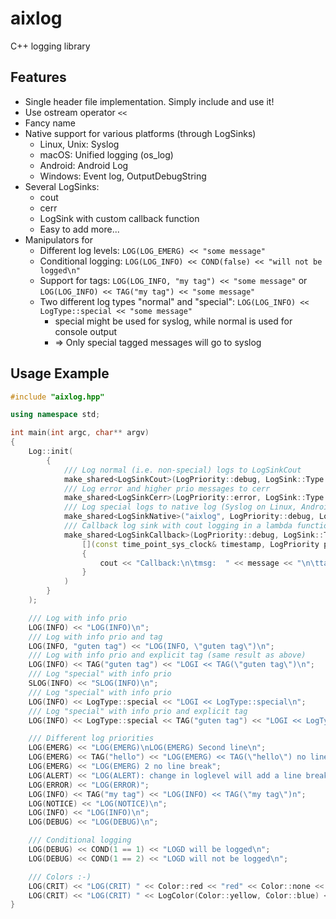 # aixlog

C++ logging library

## Features
* Single header file implementation. Simply include and use it!
* Use ostream operator `<<`
* Fancy name
* Native support for various platforms (through LogSinks)
  * Linux, Unix: Syslog
  * macOS: Unified logging (os_log)
  * Android: Android Log
  * Windows: Event log, OutputDebugString
* Several LogSinks:
  * cout
  * cerr
  * LogSink with custom callback function
  * Easy to add more...
* Manipulators for
  * Different log levels: `LOG(LOG_EMERG) << "some message"`
  * Conditional logging: `LOG(LOG_INFO) << COND(false) << "will not be logged\n"`
  * Support for tags: `LOG(LOG_INFO, "my tag") << "some message"` or `LOG(LOG_INFO) << TAG("my tag") << "some message"`
  * Two different log types "normal" and "special": `LOG(LOG_INFO) << LogType::special << "some message"`
    * special might be used for syslog, while normal is used for console output
    * => Only special tagged messages will go to syslog

## Usage Example
```c++
#include "aixlog.hpp"

using namespace std;

int main(int argc, char** argv)
{
	Log::init(
		{
			/// Log normal (i.e. non-special) logs to LogSinkCout
			make_shared<LogSinkCout>(LogPriority::debug, LogSink::Type::normal, "cout: %Y-%m-%d %H-%M-%S.#ms [#prio] (#tag) #logline"),
			/// Log error and higher prio messages to cerr
			make_shared<LogSinkCerr>(LogPriority::error, LogSink::Type::all, "cerr: %Y-%m-%d %H-%M-%S.#ms [#prio] (#tag)"),
			/// Log special logs to native log (Syslog on Linux, Android Log on Android, EventLog on Windows, Unified logging on Apple)
			make_shared<LogSinkNative>("aixlog", LogPriority::debug, LogSink::Type::special),
			/// Callback log sink with cout logging in a lambda function
			make_shared<LogSinkCallback>(LogPriority::debug, LogSink::Type::all, 
				[](const time_point_sys_clock& timestamp, LogPriority priority, LogType type, const Tag& tag, const std::string& message)
				{
					cout << "Callback:\n\tmsg:  " << message << "\n\ttag:  " << tag.tag << "\n\tprio: " << Log::toString(priority) << " (" << (int)priority << ")\n\ttype: " << (type == LogType::normal?"normal":"special") << "\n";
				}
			)
		}
	);

	/// Log with info prio
	LOG(INFO) << "LOG(INFO)\n";
	/// Log with info prio and tag
	LOG(INFO, "guten tag") << "LOG(INFO, \"guten tag\")\n";
	/// Log with info prio and explicit tag (same result as above)
	LOG(INFO) << TAG("guten tag") << "LOGI << TAG(\"guten tag\")\n";
	/// Log "special" with info prio
	SLOG(INFO) << "SLOG(INFO)\n";
	/// Log "special" with info prio
	LOG(INFO) << LogType::special << "LOGI << LogType::special\n";
	/// Log "special" with info prio and explicit tag
	LOG(INFO) << LogType::special << TAG("guten tag") << "LOGI << LogType::special << TAG(\"guten tag\")\n";

	/// Different log priorities
	LOG(EMERG) << "LOG(EMERG)\nLOG(EMERG) Second line\n";
	LOG(EMERG) << TAG("hello") << "LOG(EMERG) << TAG(\"hello\") no line break";
	LOG(EMERG) << "LOG(EMERG) 2 no line break";
	LOG(ALERT) << "LOG(ALERT): change in loglevel will add a line break";
	LOG(ERROR) << "LOG(ERROR)";
	LOG(INFO) << TAG("my tag") << "LOG(INFO) << TAG(\"my tag\")n";
	LOG(NOTICE) << "LOG(NOTICE)\n";
	LOG(INFO) << "LOG(INFO)\n";
	LOG(DEBUG) << "LOG(DEBUG)\n";

	/// Conditional logging
	LOG(DEBUG) << COND(1 == 1) << "LOGD will be logged\n";
	LOG(DEBUG) << COND(1 == 2) << "LOGD will not be logged\n";

	/// Colors :-)
	LOG(CRIT) << "LOG(CRIT) " << Color::red << "red" << Color::none << " default color\n";
	LOG(CRIT) << "LOG(CRIT) " << LogColor(Color::yellow, Color::blue) << "yellow on blue background" << Color::none << " default color\n";
}
```
